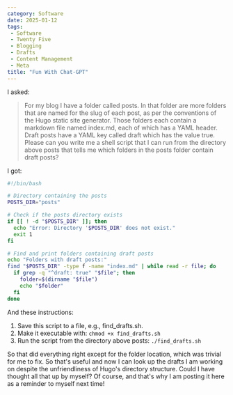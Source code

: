 ```yaml
---
category: Software
date: 2025-01-12
tags:
 - Software
 - Twenty Five
 - Blogging
 - Drafts
 - Content Management
 - Meta
title: "Fun With Chat-GPT"
---
```


I asked:

> For my blog I have a folder called posts. In that folder are more folders that are named for the slug of each post, as per the conventions of the Hugo static site generator. Those folders each contain a markdown file named index.md, each of which has a YAML header. Draft posts have a YAML key called draft which has the value true. Please can you write me a shell script that I can run from the directory above posts that tells me which folders in the posts folder contain draft posts?

I got:

```bash
#!/bin/bash

# Directory containing the posts
POSTS_DIR="posts"

# Check if the posts directory exists
if [[ ! -d "$POSTS_DIR" ]]; then
  echo "Error: Directory '$POSTS_DIR' does not exist."
  exit 1
fi

# Find and print folders containing draft posts
echo "Folders with draft posts:"
find "$POSTS_DIR" -type f -name "index.md" | while read -r file; do
  if grep -q "^draft: true" "$file"; then
    folder=$(dirname "$file")
    echo "$folder"
  fi
done
```

And these instructions:

1. Save this script to a file, e.g., find_drafts.sh.
2. Make it executable with: `chmod +x find_drafts.sh`
3. Run the script from the directory above posts: `./find_drafts.sh`

So that did everything right except for the folder location, which was trivial for me to fix. So that's useful and now I can look up the drafts I am working on despite the unfriendliness of Hugo's directory structure. Could I have thought all that up by myself? Of course, and that's why I am posting it here as a reminder to myself next time!